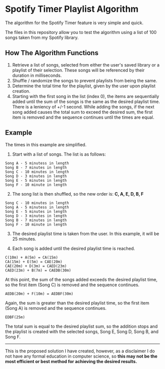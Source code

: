 # Spotify Timer Playlist Algorithm
The algorithm for the Spotify Timer feature is very simple and quick. 

The files in this repository allow you to test the algorithm using a list of 100 songs taken from my Spotify library.


## How The Algorithm Functions
1. Retrieve a list of songs, selected from either the user's saved library or a playlist of their selection. These songs will be referenced by their duration in milliseconds.
2. Shuffle / randomize the songs to prevent playlists from being the same.
3. Determine the total time for the playlist, given by the user upon playlist creation.
4. Starting with the first song in the list (index 0), the items are sequentially added until the sum of the songs is the same as the desired playlist time. There is a leniency of +/-1 second. While adding the songs, if the next song added causes the total sum to exceed the desired sum, the first item is removed and the sequence continues until the times are equal.

## Example
The times in this example are simplified. 

1. Start with a list of songs. The list is as follows:
```
Song A - 5 minutess in length
Song B - 7 minutes in length
Song C - 10 minutes in length
Song D - 3 minutes in length
Song E - 5 minutes in length
Song F - 10 minute in length
```

2. The song list is then shuffled, so the new order is: **C, A, E, D, B, F**
```
Song C - 10 minutes in length
Song A - 5 minutess in length
Song E - 5 minutes in length
Song D - 3 minutes in length
Song B - 7 minutes in length
Song F - 10 minute in length
```

3. The desired playlist time is taken from the user. In this example, it will be 25 minutes.

4. Each song is added until the desired playlist time is reached.
```
C(10m) + A(5m) = CA(15m)
CA(15m) + E(5m) = CAE(20m)
CAE(20m) + D(3m) = CAED(23m)
CAED(23m) + B(7m) = CAEDB(30m)
```
At this point, the sum of the songs added exceeds the desired playlist time, so the first item (Song C) is removed and the sequence continues.
```
AEDB(20m) + F(10m) = AEDBF(30m)
```
Again, the sum is greater than the desired playlist time, so the first item (Song A) is removed and the sequence continues.
```
EDBF(25m)
```
The total sum is equal to the desired playlist sum, so the addition stops and the playlist is created with the selected songs, Song E, Song D, Song B, and Song F.

---

This is the proposed solution I have created, however, as a disclaimer I do not have any formal education in computer science, so **this may not be the most efficient or best method for achieving the desired results.**
